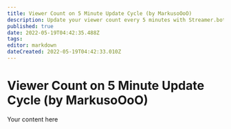 ```yaml
---
title: Viewer Count on 5 Minute Update Cycle (by MarkusoOoO)
description: Update your viewer count every 5 minutes with Streamer.bot.
published: true
date: 2022-05-19T04:42:35.488Z
tags: 
editor: markdown
dateCreated: 2022-05-19T04:42:33.010Z
---
```


# Viewer Count on 5 Minute Update Cycle (by MarkusoOoO)
Your content here